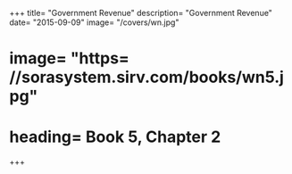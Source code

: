 

+++
title=  "Government Revenue"
description= "Government Revenue"
date=  "2015-09-09"
image=  "/covers/wn.jpg"
# image=  "https= //sorasystem.sirv.com/books/wn5.jpg"
# heading=  Book 5, Chapter 2
+++
